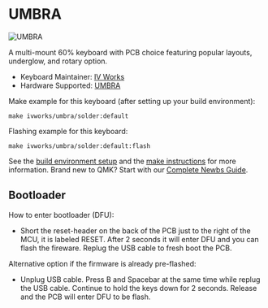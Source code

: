 # UMBRA

![UMBRA](https://i.imgur.com/2d94i6H.jpg)

A multi-mount 60% keyboard with PCB choice featuring popular layouts, underglow, and rotary option.

* Keyboard Maintainer: [IV Works](https://github.com/josephawilliamsiv)
* Hardware Supported: [UMBRA](https://www.iv-works.com)

Make example for this keyboard (after setting up your build environment):

    make ivworks/umbra/solder:default

Flashing example for this keyboard:

    make ivworks/umbra/solder:default:flash

See the [build environment setup](https://docs.qmk.fm/#/getting_started_build_tools) and the [make instructions](https://docs.qmk.fm/#/getting_started_make_guide) for more information. Brand new to QMK? Start with our [Complete Newbs Guide](https://docs.qmk.fm/#/newbs).

## Bootloader

How to enter bootloader (DFU):
* Short the reset-header on the back of the PCB just to the right of the MCU, it is labeled RESET. After 2 seconds it will enter DFU and you can flash the fireware. Replug the USB cable to fresh boot the PCB.

Alternative option if the firmware is already pre-flashed:
* Unplug USB cable. Press B and Spacebar at the same time while replug the USB cable. Continue to hold the keys down for 2 seconds. Release and the PCB will enter DFU to be flash.